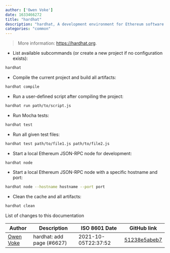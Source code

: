 ```yaml
---
author: ['Owen Voke']
date: 1633466272
title: "hardhat"
description: "hardhat, A development environment for Ethereum software."
categories: "common"
---
```

> More information: <https://hardhat.org>.

- List available subcommands (or create a new project if no configuration exists):

```bash
hardhat
```

- Compile the current project and build all artifacts:

```bash
hardhat compile
```

- Run a user-defined script after compiling the project:

```bash
hardhat run path/to/script.js
```

- Run Mocha tests:

```bash
hardhat test
```

- Run all given test files:

```bash
hardhat test path/to/file1.js path/to/file2.js
```

- Start a local Ethereum JSON-RPC node for development:

```bash
hardhat node
```

- Start a local Ethereum JSON-RPC node with a specific hostname and port:

```bash
hardhat node --hostname hostname --port port
```

- Clean the cache and all artifacts:

```bash
hardhat clean
```
List of changes to this documentation


Author | Description | ISO 8601 Date | GitHub link
------|-----|-----|-----
[Owen Voke](mailto:development@voke.dev) | hardhat: add page (#6627) | 2021-10-05T22:37:52 | [51238e5abeb7](https://github.com/tldr-pages/tldr/commit/51238e5abeb77cba881d18b911dcdf44bd48dd6a)

